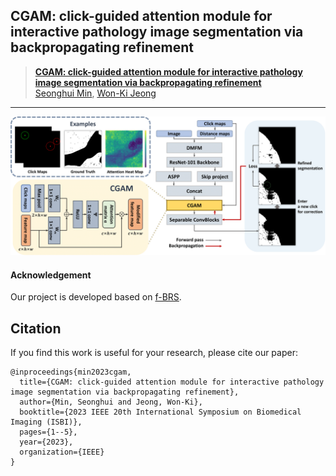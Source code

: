 ## CGAM: click-guided attention module for interactive pathology image segmentation via backpropagating refinement

> **[CGAM: click-guided attention module for interactive pathology image segmentation via backpropagating refinement](https://arxiv.org/pdf/2307.01015)**<br>
> [Seonghui Min](https://scholar.google.co.kr/citations?user=iBOHogcAAAAJ&hl=ko&oi=ao), [Won-Ki Jeong](https://scholar.google.com/citations?user=bnyKqkwAAAAJ&hl=ko&oi=ao)<br>
___

![Overview](./figure/isbi.png)

<!-- #### Implementation
- Requirements
```
pip install -r requirements.txt
``` -->

#### Acknowledgement
Our project is developed based on [f-BRS](https://github.com/SamsungLabs/fbrs_interactive_segmentation).

## Citation

If you find this work is useful for your research, please cite our paper:
```
@inproceedings{min2023cgam,
  title={CGAM: click-guided attention module for interactive pathology image segmentation via backpropagating refinement},
  author={Min, Seonghui and Jeong, Won-Ki},
  booktitle={2023 IEEE 20th International Symposium on Biomedical Imaging (ISBI)},
  pages={1--5},
  year={2023},
  organization={IEEE}
}
```